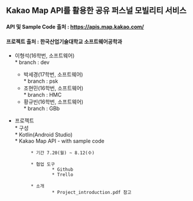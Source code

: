 ## Kakao Map API를 활용한 공유 퍼스널 모빌리티 서비스   
#### API 및 Sample Code 출처 : https://apis.map.kakao.com/
#### 프로젝트 출처 : 한국산업기술대학교 소프트웨어공학과 

- 이형석(16학번, 소프트웨어)   
		* branch : dev   

	- 박세경(17학번, 소프트웨어)   
				* branch : psk
	- 조현민(16학번, 소프트웨어)   
				* branch : HMC
	- 황규빈(16학번, 소프트웨어)   
				* branch : GBb


* 프로젝트   
			* 구성   
						* Kotlin(Android Studio)   
						* Kakao Map API   - with sample code   

			* 기간 7.20(월) ~ 8.12(수)   

			* 협업 도구   
					* Github   
					* Trello   
		
			* 소개   
					* Project_introduction.pdf 참고 
